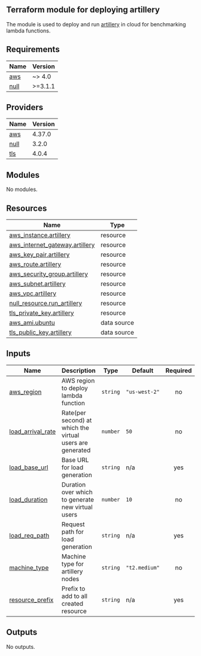 ## Terraform module for deploying artillery

The module is used to deploy and run [artillery](https://www.artillery.io/) in cloud for benchmarking lambda functions.

<!-- BEGIN_TF_DOCS -->
## Requirements

| Name | Version |
|------|---------|
| <a name="requirement_aws"></a> [aws](#requirement\_aws) | ~> 4.0 |
| <a name="requirement_null"></a> [null](#requirement\_null) | >=3.1.1 |

## Providers

| Name | Version |
|------|---------|
| <a name="provider_aws"></a> [aws](#provider\_aws) | 4.37.0 |
| <a name="provider_null"></a> [null](#provider\_null) | 3.2.0 |
| <a name="provider_tls"></a> [tls](#provider\_tls) | 4.0.4 |

## Modules

No modules.

## Resources

| Name | Type |
|------|------|
| [aws_instance.artillery](https://registry.terraform.io/providers/hashicorp/aws/latest/docs/resources/instance) | resource |
| [aws_internet_gateway.artillery](https://registry.terraform.io/providers/hashicorp/aws/latest/docs/resources/internet_gateway) | resource |
| [aws_key_pair.artillery](https://registry.terraform.io/providers/hashicorp/aws/latest/docs/resources/key_pair) | resource |
| [aws_route.artillery](https://registry.terraform.io/providers/hashicorp/aws/latest/docs/resources/route) | resource |
| [aws_security_group.artillery](https://registry.terraform.io/providers/hashicorp/aws/latest/docs/resources/security_group) | resource |
| [aws_subnet.artillery](https://registry.terraform.io/providers/hashicorp/aws/latest/docs/resources/subnet) | resource |
| [aws_vpc.artillery](https://registry.terraform.io/providers/hashicorp/aws/latest/docs/resources/vpc) | resource |
| [null_resource.run_artillery](https://registry.terraform.io/providers/hashicorp/null/latest/docs/resources/resource) | resource |
| [tls_private_key.artillery](https://registry.terraform.io/providers/hashicorp/tls/latest/docs/resources/private_key) | resource |
| [aws_ami.ubuntu](https://registry.terraform.io/providers/hashicorp/aws/latest/docs/data-sources/ami) | data source |
| [tls_public_key.artillery](https://registry.terraform.io/providers/hashicorp/tls/latest/docs/data-sources/public_key) | data source |

## Inputs

| Name | Description | Type | Default | Required |
|------|-------------|------|---------|:--------:|
| <a name="input_aws_region"></a> [aws\_region](#input\_aws\_region) | AWS region to deploy lambda function | `string` | `"us-west-2"` | no |
| <a name="input_load_arrival_rate"></a> [load\_arrival\_rate](#input\_load\_arrival\_rate) | Rate(per second) at which the virtual users are generated | `number` | `50` | no |
| <a name="input_load_base_url"></a> [load\_base\_url](#input\_load\_base\_url) | Base URL for load generation | `string` | n/a | yes |
| <a name="input_load_duration"></a> [load\_duration](#input\_load\_duration) | Duration over which to generate new virtual users | `number` | `10` | no |
| <a name="input_load_req_path"></a> [load\_req\_path](#input\_load\_req\_path) | Request path for load generation | `string` | n/a | yes |
| <a name="input_machine_type"></a> [machine\_type](#input\_machine\_type) | Machine type for artillery nodes | `string` | `"t2.medium"` | no |
| <a name="input_resource_prefix"></a> [resource\_prefix](#input\_resource\_prefix) | Prefix to add to all created resource | `string` | n/a | yes |

## Outputs

No outputs.
<!-- END_TF_DOCS -->
